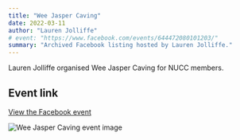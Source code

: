 ```yaml
---
title: "Wee Jasper Caving"
date: 2022-03-11
author: "Lauren Jolliffe"
# event: "https://www.facebook.com/events/644472080101203/"
summary: "Archived Facebook listing hosted by Lauren Jolliffe."
---
```

Lauren Jolliffe organised Wee Jasper Caving for NUCC members.

## Event link

[View the Facebook event](https://www.facebook.com/events/644472080101203/)

![Wee Jasper Caving event image](/trip/event-images/20220311_wee_jasper_caving.jpg)
